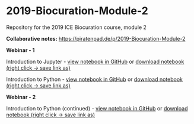 # 2019-Biocuration-Module-2

Repository for the 2019 ICE Biocuration course, module 2

**Collaborative notes:** https://piratenpad.de/p/2019-Biocuration-Module-2

**Webinar - 1**

Introduction to Jupyter - [view notebook in GitHub](https://github.com/zencore/2019-Biocuration-Module-2/blob/master/webinars/webinar_1-introducing_jupyter.ipynb) or [download notebook (right click -> save link as)](https://raw.githubusercontent.com/zencore/2019-Biocuration-Module-2/master/webinars/webinar_1-introducing_jupyter.ipynb)

Introduction to Python - [view notebook in GitHub](https://github.com/zencore/2019-Biocuration-Module-2/blob/master/webinars/webinar_1-introducing_python.ipynb) or [download notebook (right click -> save link as)](https://raw.githubusercontent.com/zencore/2019-Biocuration-Module-2/master/webinars/webinar_1-introducing_python.ipynb)

**Webinar - 2**

Introduction to Python (continued) - [view notebook in GitHub](https://github.com/zencore/2019-Biocuration-Module-2/blob/master/webinars/webinar_2-introducing_python.ipynb) or [download notebook (right click -> save link as)](https://raw.githubusercontent.com/zencore/2019-Biocuration-Module-2/master/webinars/webinar_2-introducing_python.ipynb)
